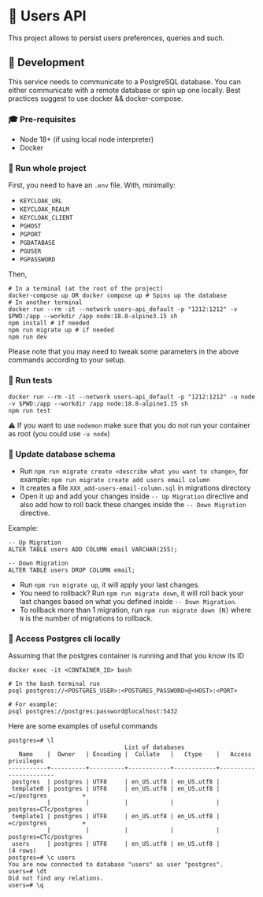 # :busts_in_silhouette: Users API
This project allows to persist users preferences, queries and such.

## :nut_and_bolt: Development
This service needs to communicate to a PostgreSQL database. You can either communicate with a remote database or spin up one locally.
Best practices suggest to use docker && docker-compose. 

### :mortar_board: Pre-requisites
- Node 18+ (if using local node interpreter)
- Docker

### :runner: Run whole project
First, you need to have an `.env` file. With, minimally:
- `KEYCLOAK_URL`
- `KEYCLOAK_REALM`
- `KEYCLOAK_CLIENT`
- `PGHOST`
- `PGPORT`
- `PGDATABASE`
- `PGUSER`
- `PGPASSWORD`

Then, 
```
# In a terminal (at the root of the project)
docker-compose up OR docker compose up # Spins up the database 
# In another terminal
docker run --rm -it --network users-api_default -p "1212:1212" -v $PWD:/app --workdir /app node:18.8-alpine3.15 sh
npm install # if needed
npm run migrate up # if needed
npm run dev
```
Please note that you may need to tweak some parameters in the above commands according to your setup.
### :hammer: Run tests
```
docker run --rm -it --network users-api_default -p "1212:1212" -u node -v $PWD:/app --workdir /app node:18.8-alpine3.15 sh
npm run test
```
:warning: If you want to use `nodemon` make sure that you do not run your container as root (you could use `-u node`)
### :wrench: Update database schema

- Run `npm run migrate create <describe what you want to change>`, for example: `npm run migrate create add users email column`
- It creates a file `XXX_add-users-email-column.sql` in migrations directory
- Open it up and add your changes inside `-- Up Migration` directive and also add how to roll back these changes inside the `-- Down Migration` directive.

Example: 
```
-- Up Migration
ALTER TABLE users ADD COLUMN email VARCHAR(255);

-- Down Migration
ALTER TABLE users DROP COLUMN email;
```

- Run `npm run migrate up`, it will apply your last changes.
- You need to rollback? Run `npm run migrate down`, it will roll back your last changes based on what you defined inside `-- Down Migration`.
- To rollback more than 1 migration, run `npm run migrate down {N}` where `N` is the number of migrations to rollback.

### :eyes: Access Postgres cli locally
Assuming that the postgres container is running and that you know its ID
```
docker exec -it <CONTAINER_ID> bash

# In the bash terminal run
psql postgres://<POSTGRES_USER>:<POSTGRES_PASSWORD>@<HOST>:<PORT>

# For example:
psql postgres://postgres:password@localhost:5432 
```
Here are some examples of useful commands
```
postgres=# \l
                                 List of databases
   Name    |  Owner   | Encoding |  Collate   |   Ctype    |   Access privileges   
-----------+----------+----------+------------+------------+-----------------------
 postgres  | postgres | UTF8     | en_US.utf8 | en_US.utf8 | 
 template0 | postgres | UTF8     | en_US.utf8 | en_US.utf8 | =c/postgres          +
           |          |          |            |            | postgres=CTc/postgres
 template1 | postgres | UTF8     | en_US.utf8 | en_US.utf8 | =c/postgres          +
           |          |          |            |            | postgres=CTc/postgres
 users     | postgres | UTF8     | en_US.utf8 | en_US.utf8 | 
(4 rows)
postgres=# \c users
You are now connected to database "users" as user "postgres".
users=# \dt
Did not find any relations.
users=# \q
```